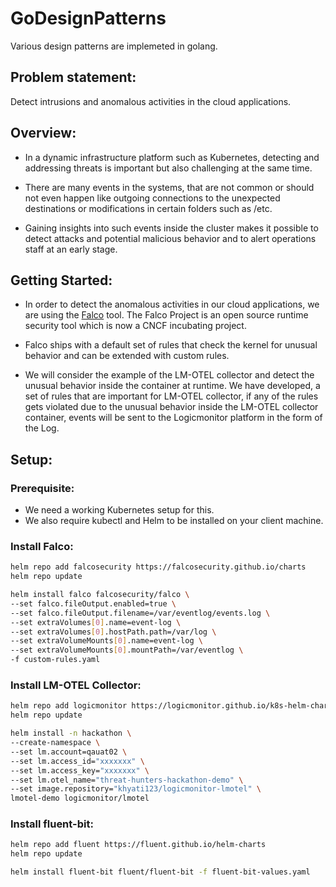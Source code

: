# GoDesignPatterns

Various design patterns are implemeted in golang.
## Problem statement:
Detect intrusions and anomalous activities in the cloud applications.

## Overview:

- In a dynamic infrastructure platform such as Kubernetes, detecting and addressing threats is important but also challenging at the same time.

- There are many events in the systems, that are not common or should not even happen like outgoing connections to the unexpected destinations or modifications in certain folders such as /etc.

- Gaining insights into such events inside the cluster makes it possible to detect attacks and potential malicious behavior and to alert operations staff at an early stage.


## Getting Started:

- In order to detect the anomalous activities in our cloud applications, we are using the [Falco](https://falco.org) tool. 
The Falco Project is an open source runtime security tool which is now a CNCF incubating project.

- Falco ships with a default set of rules that check the kernel for unusual behavior and can be extended with custom rules.

- We will consider the example of the LM-OTEL collector and detect the unusual behavior inside the container at runtime. We have developed, a set of rules that are important for LM-OTEL collector, if any of the rules gets violated due to the unusual behavior inside the LM-OTEL collector container, events will be sent to the Logicmonitor platform in the form of the Log.

## Setup:

### Prerequisite:
- We need a working Kubernetes setup for this. 
- We also require kubectl and Helm to be installed on your client machine.

### Install Falco:

```bash
helm repo add falcosecurity https://falcosecurity.github.io/charts
helm repo update
```

```bash
helm install falco falcosecurity/falco \
--set falco.fileOutput.enabled=true \
--set falco.fileOutput.filename=/var/eventlog/events.log \
--set extraVolumes[0].name=event-log \
--set extraVolumes[0].hostPath.path=/var/log \
--set extraVolumeMounts[0].name=event-log \
--set extraVolumeMounts[0].mountPath=/var/eventlog \
-f custom-rules.yaml
```

### Install LM-OTEL Collector:

```bash
helm repo add logicmonitor https://logicmonitor.github.io/k8s-helm-charts
helm repo update
```

```bash
helm install -n hackathon \                                                
--create-namespace \
--set lm.account=qauat02 \
--set lm.access_id="xxxxxxx" \
--set lm.access_key="xxxxxxx" \
--set lm.otel_name="threat-hunters-hackathon-demo" \
--set image.repository="khyati123/logicmonitor-lmotel" \
lmotel-demo logicmonitor/lmotel
```

### Install fluent-bit:

```bash
helm repo add fluent https://fluent.github.io/helm-charts
helm repo update
```

```bash
helm install fluent-bit fluent/fluent-bit -f fluent-bit-values.yaml
```
